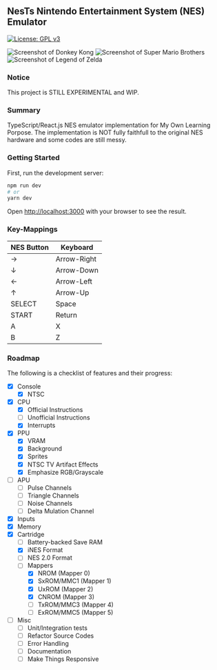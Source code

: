 ## NesTs Nintendo Entertainment System (NES) Emulator

[![License: GPL v3](https://img.shields.io/badge/License-GPLv3-blue.svg)](https://www.gnu.org/licenses/gpl-3.0)

![Screenshot of Donkey Kong](https://imgur.com/Ntt91Jd.gif)
![Screenshot of Super Mario Brothers](https://imgur.com/rlbFwm0.gif)
![Screenshot of Legend of Zelda](https://imgur.com/pp0AZE7.gif)

### Notice

This project is STILL EXPERIMENTAL and WIP.

### Summary

TypeScript/React.js NES emulator implementation for My Own Learning Porpose. The implementation is NOT fully faithfull to the original NES hardware
and some codes are still messy.

### Getting Started

First, run the development server:

```bash
npm run dev
# or
yarn dev
```

Open [http://localhost:3000](http://localhost:3000) with your browser to see the result.

### Key-Mappings

| NES Button | Keyboard |
-------------|----------- 
| →      | Arrow-Right |
| ↓      | Arrow-Down  |
| ←      | Arrow-Left  |
| ↑      | Arrow-Up    |
| SELECT | Space       |
| START  | Return      |
| A      | X           |
| B      | Z           |

### Roadmap

The following is a checklist of features and their progress:
- [x] Console
  - [x] NTSC
- [x] CPU
  - [x] Official Instructions
  - [ ] Unofficial Instructions
  - [x] Interrupts
- [x] PPU
  - [x] VRAM
  - [x] Background
  - [x] Sprites
  - [x] NTSC TV Artifact Effects
  - [x] Emphasize RGB/Grayscale
- [ ] APU
  - [ ] Pulse Channels
  - [ ] Triangle Channels
  - [ ] Noise Channels
  - [ ] Delta Mulation Channel
- [x] Inputs
- [x] Memory
- [x] Cartridge
  - [ ] Battery-backed Save RAM
  - [x] iNES Format
  - [ ] NES 2.0 Format
  - [ ] Mappers
    - [x] NROM (Mapper 0)
    - [x] SxROM/MMC1 (Mapper 1)
    - [x] UxROM (Mapper 2)
    - [x] CNROM (Mapper 3)
    - [ ] TxROM/MMC3 (Mapper 4)
    - [ ] ExROM/MMC5 (Mapper 5)
- [ ] Misc
  - [ ] Unit/Integration tests
  - [ ] Refactor Source Codes
  - [ ] Error Handling
  - [ ] Documentation
  - [ ] Make Things Responsive
